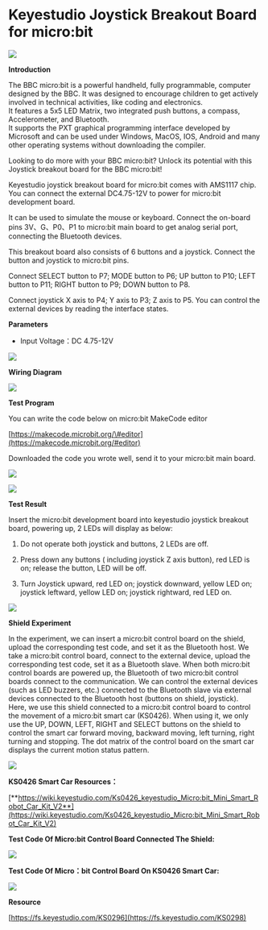 # **Keyestudio Joystick Breakout Board for micro:bit**

**![](KS0296/media/20a51988ed2a4b1564ef1c6855d595d3.jpeg)**

**Introduction**

The BBC micro:bit is a powerful handheld, fully programmable, computer designed
by the BBC. It was designed to encourage children to get actively involved in
technical activities, like coding and electronics.   
It features a 5x5 LED Matrix, two integrated push buttons, a compass,
Accelerometer, and Bluetooth.   
It supports the PXT graphical programming interface developed by Microsoft and
can be used under Windows, MacOS, IOS, Android and many other operating systems
without downloading the compiler.

Looking to do more with your BBC micro:bit? Unlock its potential with this
Joystick breakout board for the BBC micro:bit!

Keyestudio joystick breakout board for micro:bit comes with AMS1117 chip. You
can connect the external DC4.75-12V to power for micro:bit development board.

It can be used to simulate the mouse or keyboard. Connect the on-board pins
3V、G、P0、P1 to micro:bit main board to get analog serial port, connecting the
Bluetooth devices.

This breakout board also consists of 6 buttons and a joystick. Connect the
button and joystick to micro:bit pins.

Connect SELECT button to P7; MODE button to P6; UP button to P10; LEFT button to
P11; RIGHT button to P9; DOWN button to P8.

Connect joystick X axis to P4; Y axis to P3; Z axis to P5. You can control the
external devices by reading the interface states.

**Parameters**

-   Input Voltage：DC 4.75-12V

![](KS0296/media/51dbd3a8580290cc331bb4e8e0f873a7.jpeg)

**Wiring Diagram**

**![](KS0296/media/e4ad1f6c7c40341fc7090217f16491c8.jpeg)**

**Test Program**

You can write the code below on micro:bit MakeCode editor

[https://makecode.microbit.org/\#editor](https://makecode.microbit.org/#editor)

Downloaded the code you wrote well, send it to your micro:bit main board.

![](KS0296/media/2d5198eabfc03d9a000de6c2953b3fa9.png)

![](KS0296/media/ce78e013e21f5cd89da59bca7509948f.png)

**Test Result**

Insert the micro:bit development board into keyestudio joystick breakout board,
powering up, 2 LEDs will display as below:

1.  Do not operate both joystick and buttons, 2 LEDs are off.

2.  Press down any buttons ( including joystick Z axis button), red LED is on;
    release the button, LED will be off.

3.  Turn Joystick upward, red LED on; joystick downward, yellow LED on; joystick
    leftward, yellow LED on; joystick rightward, red LED on.

![](KS0296/media/9674628ac3c929e5e738b9b582ffb3ae.jpeg)

**Shield Experiment**

In the experiment, we can insert a micro:bit control board on the shield, upload
the corresponding test code, and set it as the Bluetooth host. We take a
micro:bit control board, connect to the external device, upload the
corresponding test code, set it as a Bluetooth slave. When both micro:bit
control boards are powered up, the Bluetooth of two micro:bit control boards
connect to the communication. We can control the external devices (such as LED
buzzers, etc.) connected to the Bluetooth slave via external devices connected
to the Bluetooth host (buttons on shield, joystick).  
Here, we use this shield connected to a micro:bit control board to control the
movement of a micro:bit smart car (KS0426). When using it, we only use the UP,
DOWN, LEFT, RIGHT and SELECT buttons on the shield to control the smart car
forward moving, backward moving, left turning, right turning and stopping. The
dot matrix of the control board on the smart car displays the current motion
status pattern.

![](KS0296/media/2449a208425674c0658cac936f150264.jpeg)

**KS0426 Smart Car Resources：**

[**https://wiki.keyestudio.com/Ks0426_keyestudio_Micro:bit_Mini_Smart_Robot_Car_Kit_V2**](https://wiki.keyestudio.com/Ks0426_keyestudio_Micro:bit_Mini_Smart_Robot_Car_Kit_V2)

**Test Code Of Micro:bit Control Board Connected The Shield:**

![](KS0296/media/a546d4cc16e4fb74a28c8d6013187a73.png)

**Test Code Of Micro：bit Control Board On KS0426 Smart Car:**

**![](KS0296/media/56053e868c8513719a5017ca54be855d.png)**

**Resource**

[https://fs.keyestudio.com/KS0296](https://fs.keyestudio.com/KS0298)
